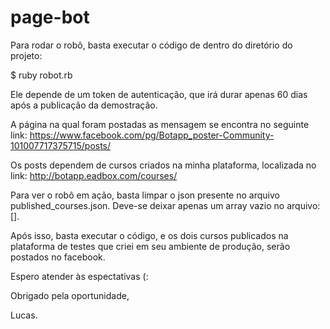 # page-bot

Para rodar o robô, basta executar o código de dentro do diretório do projeto:

$ ruby robot.rb

Ele depende de um token de autenticação, que irá durar apenas 60 dias após a publicação da demostração.

A página na qual foram postadas as mensagem se encontra no seguinte link:
https://www.facebook.com/pg/Botapp_poster-Community-101007717375715/posts/

Os posts dependem de cursos criados na minha plataforma, localizada no link:
http://botapp.eadbox.com/courses/

Para ver o robô em ação, basta limpar o json presente no arquivo published_courses.json.
Deve-se deixar apenas um array vazio no arquivo: [].

Após isso, basta executar o código, e os dois cursos publicados na plataforma de testes que criei em seu ambiente de produção, serão postados no facebook.

Espero atender às espectativas (:

Obrigado pela oportunidade,

Lucas.